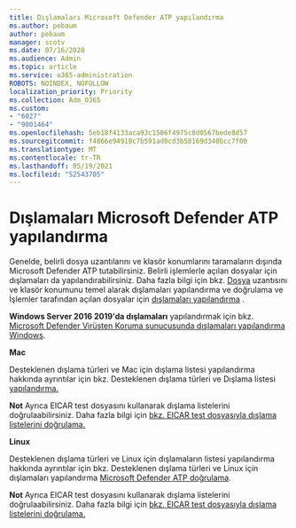 ```yaml
---
title: Dışlamaları Microsoft Defender ATP yapılandırma
ms.author: pebaum
author: pebaum
manager: scotv
ms.date: 07/16/2020
ms.audience: Admin
ms.topic: article
ms.service: o365-administration
ROBOTS: NOINDEX, NOFOLLOW
localization_priority: Priority
ms.collection: Adm_O365
ms.custom:
- "6027"
- "9001464"
ms.openlocfilehash: 5eb18f4133aca93c1506f4975c8d0567bede8d57
ms.sourcegitcommit: f4866e94918c7b591ad0cd3b58169d340bcc7f00
ms.translationtype: MT
ms.contentlocale: tr-TR
ms.lasthandoff: 05/19/2021
ms.locfileid: "52543705"
---
```

# <a name="configuring-exclusions-for-microsoft-defender-atp-scan"></a>Dışlamaları Microsoft Defender ATP yapılandırma

Genelde, belirli dosya uzantılarını ve klasör konumlarını taramaların dışında Microsoft Defender ATP tutabilirsiniz. Belirli işlemlerle açılan dosyalar için dışlamaları da yapılandırabilirsiniz. Daha fazla bilgi için bkz. [Dosya](/windows/security/threat-protection/microsoft-defender-antivirus/configure-extension-file-exclusions-microsoft-defender-antivirus) uzantısını ve klasör konumunu temel alarak dışlamaları yapılandırma ve doğrulama ve İşlemler tarafından açılan dosyalar için [dışlamaları yapılandırma](/windows/security/threat-protection/microsoft-defender-antivirus/configure-process-opened-file-exclusions-microsoft-defender-antivirus) .

**Windows Server 2016 2019'da dışlamaları** yapılandırmak için bkz. [Microsoft Defender Virüsten Koruma sunucusunda dışlamaları yapılandırma Windows](/windows/security/threat-protection/microsoft-defender-antivirus/configure-server-exclusions-microsoft-defender-antivirus).

**Mac**

Desteklenen dışlama türleri ve Mac için dışlama listesi yapılandırma [](/windows/security/threat-protection/microsoft-defender-atp/mac-exclusions#supported-exclusion-types) hakkında ayrıntılar için bkz. Desteklenen dışlama türleri ve Dışlama listesi [yapılandırma.](/windows/security/threat-protection/microsoft-defender-atp/mac-exclusions#how-to-configure-the-list-of-exclusions)

**Not** Ayrıca EICAR test dosyasını kullanarak dışlama listelerini doğrulaabilirsiniz. Daha fazla bilgi için [bkz. EICAR test dosyasıyla dışlama listelerini doğrulama.](/windows/security/threat-protection/microsoft-defender-atp/mac-exclusions#validate-exclusions-lists-with-the-eicar-test-file) 

**Linux**

Desteklenen dışlama türleri ve Linux için dışlamaların listesi [](/windows/security/threat-protection/microsoft-defender-atp/linux-exclusions#supported-exclusion-types) yapılandırma hakkında ayrıntılar için bkz. Desteklenen dışlama türleri ve Linux için dışlamaları yapılandırma [Microsoft Defender ATP doğrulama](/windows/security/threat-protection/microsoft-defender-atp/linux-exclusions).

**Not** Ayrıca EICAR test dosyasını kullanarak dışlama listelerini doğrulaabilirsiniz. Daha fazla bilgi için [bkz. EICAR test dosyasıyla dışlama listelerini doğrulama.](/windows/security/threat-protection/microsoft-defender-atp/linux-exclusions#validate-exclusions-lists-with-the-eicar-test-file) 